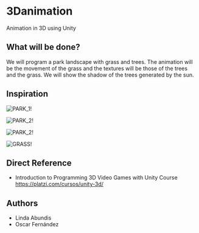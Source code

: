 # 3Danimation
Animation in 3D using Unity

## What will be done?
We will program a park landscape with grass and trees. The animation will be the movement of the grass and the textures will be those of the trees and the grass. We will show the shadow of the trees generated by the sun.

## Inspiration
![PARK_1!](https://encrypted-tbn0.gstatic.com/images?q=tbn:ANd9GcQEDEDH-GvS0Id9NDcpnB9xGmPFXKoyMBhZjg&usqp=CAU)

![PARK_2!](https://encrypted-tbn0.gstatic.com/images?q=tbn:ANd9GcTy0xVExl2tfv81_6R2gnlZQnHeDeVUdGB9oA&usqp=CAU)

![PARK_2!](https://media-cdn.tripadvisor.com/media/photo-s/06/3c/37/b4/hermoso.jpg)

![GRASS!](https://dynamic-media-cdn.tripadvisor.com/media/photo-o/0c/66/6b/0a/photo2jpg.jpg?w=500&h=-1&s=1)


## Direct Reference
* Introduction to Programming 3D Video Games with Unity Course
https://platzi.com/cursos/unity-3d/

## Authors
* Linda Abundis
* Oscar Fernández
